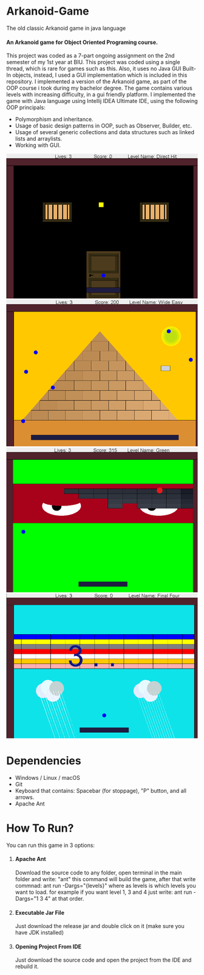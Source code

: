 
# Arkanoid-Game
The old classic Arkanoid game in java language
<h4>An Arkanoid game for Object Oriented Programing course.</h4>
<p>This project was coded as a 7-part ongoing assignment on the 2nd semester of my 1st year at BIU. This project was coded using a single thread, which is rare for games such as this. Also, it uses no Java GUI Built-In objects, instead, I used a GUI implementation which is included in this repository. I implemented a version of the Arkanoid game, as part of the OOP course i took during my bachelor degree.
The game contains various levels with increasing difficulty, in a gui friendly platform.
I implemented the game with Java language using Intellij IDEA Ultimate IDE, using the following OOP principals:</p>

<ul>
  <li>Polymorphism and inheritance.</li>
  <li>Usage of basic design patterns in OOP, such as Observer, Builder, etc.</li>
  <li>Usage of several generic collections and data structures such as linked lists and arraylists.</li>
  <li>Working with GUI.</li>
</ul>

<img src="./level1.png">
<img src="./level2.png">
<img src="./level3.png">
<img src="./level4.png">

<h1>Dependencies</h1>

<ul>
  <li>Windows / Linux / macOS</li>
  <li>Git</li>
  <li>Keyboard that contains: Spacebar (for stoppage), "P" button, and all arrows.</li>
  <li>Apache Ant</li>
</ul>

<h1> How To Run? </h1>
<p>You can run this game in 3 options:</p>
<ol>
  <li><h4>Apache Ant</h4>Download the source code to any folder, open terminal in the main folder and write: "ant" 
  this command will build the game, after that write commnad: ant run -Dargs="{levels}" where as levels is which levels you want to load. for example 
  if you want level 1, 3 and 4 just write: ant run -Dargs="1 3 4" at that order.</li>
  <li><h4>Executable Jar File</h4> Just download the release jar and double click on it (make sure you have JDK installed)</li>
  <li><h4>Opening Project From IDE</h4> Just download the source code and open the project from the IDE and rebuild it.</li>
</ol>

